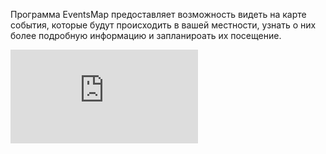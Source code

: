 Программа EventsMap предоставляет возможность видеть на карте события, которые будут происходить в вашей местности, узнать о них более подробную информацию и запланироать их посещение.

![Требования к проекту](https://github.com/allapugacheva/EventsMap/blob/main/docs/SRS.md)  